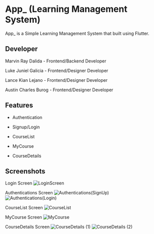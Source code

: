 # App_ (Learning Management System)

App_ is a Simple Learning Management System that built using Flutter.

## Developer

Marvin Ray Dalida - Frontend/Backend Developer

Luke Juniel Galicia - Frontend/Designer Developer

Lance Kian Lejano - Frontend/Designer Developer

Austin Charles Burog - Frontend/Designer Developer

## Features

- Authentication

- Signup/Login

- CourseList

- MyCourse

- CourseDetails

## Screenshots
Login Screen
![LoginScreen](https://user-images.githubusercontent.com/91405272/236379954-7623f1d1-4cdb-4150-9c77-8354e03d5437.png)


Authentications Screen
![Authentications(SignUp)](https://user-images.githubusercontent.com/91405272/236379968-ad885351-df0a-48f7-8999-c808f74d6d97.png)
![Authentications(Login)](https://user-images.githubusercontent.com/91405272/236379970-2869e59a-c988-40fb-9e6a-bf6d1b52bc2e.png)


CourseList Screen
![CourseList](https://user-images.githubusercontent.com/91405272/236379994-b1187daa-23e6-4463-a507-91ce00d375c3.png)


MyCourse Screen
![MyCourse](https://user-images.githubusercontent.com/91405272/236380027-1f014973-aaeb-401b-88cb-2a6f444ca42c.png)


CourseDetails Screen
![CourseDetails (1)](https://user-images.githubusercontent.com/91405272/236380036-afae40b8-8658-4661-9751-cee3f22bab56.png)
![CourseDetails (2)](https://user-images.githubusercontent.com/91405272/236380053-864b09f3-954e-4b29-9cc1-8c148b1a3ef9.png)

